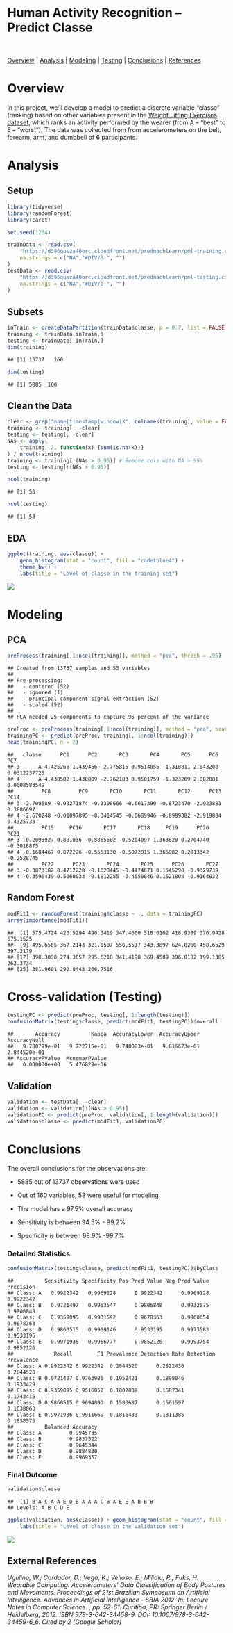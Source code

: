 Human Activity Recognition – Predict Classe
================
<br>

[Overview](#overview) | [Analysis](#analysis) | [Modeling](#modeling) | [Testing](#testing) | [Conclusions](#summary) | [References](#refs)


# <a name="overview" />Overview

In this project, we’ll develop a model to predict a discrete variable
“classe” (ranking) based on other variables present in the [Weight
Lifting Exercises dataset](http://groupware.les.inf.puc-rio.br/har),
which ranks an activity performed by the wearer (from A – “best” to E –
“worst”). The data was collected from from accelerometers on the belt,
forearm, arm, and dumbbell of 6 participants.

# <a name="analysis" />Analysis

## Setup

``` r
library(tidyverse)
library(randomForest)
library(caret)

set.seed(1234)

trainData <- read.csv(
    "https://d396qusza40orc.cloudfront.net/predmachlearn/pml-training.csv", 
    na.strings = c("NA","#DIV/0!", "")
)
testData <- read.csv(
    "https://d396qusza40orc.cloudfront.net/predmachlearn/pml-testing.csv", 
    na.strings = c("NA","#DIV/0!", "")
)
```

## Subsets

``` r
inTrain <- createDataPartition(trainData$classe, p = 0.7, list = FALSE)
training <- trainData[inTrain,]
testing <- trainData[-inTrain,]
dim(training)
```

    ## [1] 13737   160

``` r
dim(testing)
```

    ## [1] 5885  160

## Clean the Data

``` r
clear <- grep("name|timestamp|window|X", colnames(training), value = FALSE)
training <- training[, -clear]
testing <- testing[, -clear]
NAs <- apply(
    training, 2, function(x) {sum(is.na(x))}
) / nrow(training)
training <- training[!(NAs > 0.95)] # Remove cols with NA > 95%
testing <- testing[!(NAs > 0.95)]

ncol(training)
```

    ## [1] 53

``` r
ncol(testing)
```

    ## [1] 53

## EDA

``` r
ggplot(training, aes(classe)) + 
    geom_histogram(stat = "count", fill = "cadetblue4") + 
    theme_bw() +
    labs(title = "Level of classe in the training set")
```

![](har_predict_files/figure-gfm/unnamed-chunk-4-1.png)<!-- -->

# <a name="modeling" />Modeling

## PCA

``` r
preProcess(training[,1:ncol(training)], method = "pca", thresh = .95)
```

    ## Created from 13737 samples and 53 variables
    ## 
    ## Pre-processing:
    ##   - centered (52)
    ##   - ignored (1)
    ##   - principal component signal extraction (52)
    ##   - scaled (52)
    ## 
    ## PCA needed 25 components to capture 95 percent of the variance

``` r
preProc <- preProcess(training[,1:ncol(training)], method = "pca", pcaComp = 27)
trainingPC <- predict(preProc, training[, 1:ncol(training)])
head(trainingPC, n = 2)
```

    ##   classe      PC1      PC2       PC3       PC4       PC5      PC6          PC7
    ## 3      A 4.425266 1.439456 -2.775815 0.9514055 -1.310811 2.043208 0.0312237725
    ## 4      A 4.438582 1.430809 -2.762103 0.9501759 -1.323269 2.082081 0.0008583549
    ##         PC8         PC9       PC10       PC11       PC12      PC13      PC14
    ## 3 -2.700589 -0.03271874 -0.3308666 -0.6617390 -0.8723470 -2.923883 0.3886697
    ## 4 -2.670248 -0.01097895 -0.3414545 -0.6689946 -0.8989382 -2.919804 0.4325733
    ##         PC15     PC16       PC17       PC18     PC19      PC20       PC21
    ## 3 -0.2093927 0.881036 -0.5865502 -0.5204097 1.363620 0.2704740 -0.3018875
    ## 4 -0.1684467 0.872226 -0.5553130 -0.5072015 1.365982 0.2813342 -0.2528745
    ##         PC22      PC23       PC24       PC25      PC26       PC27
    ## 3 -0.3873182 0.4712228 -0.1628445 -0.4474671 0.1545298 -0.9329739
    ## 4 -0.3596439 0.5060033 -0.1812285 -0.4550846 0.1521804 -0.9164032

## Random Forest

``` r
modFit1 <- randomForest(training$classe ~ ., data = trainingPC)
array(importance(modFit1))
```

    ##  [1] 575.4724 420.5294 490.3419 347.4600 518.0102 418.9309 370.9428 675.1525
    ##  [9] 495.6565 367.2143 321.0507 556.5517 343.3897 624.8260 458.6529 397.2179
    ## [17] 398.3030 274.3657 295.6218 341.4198 369.4509 396.0182 199.1385 262.3734
    ## [25] 381.9601 292.8443 266.7516

# <a name="testing" />Cross-validation (Testing)

``` r
testingPC <- predict(preProc, testing[, 1:length(testing)])
confusionMatrix(testing$classe, predict(modFit1, testingPC))$overall
```

    ##       Accuracy          Kappa  AccuracyLower  AccuracyUpper   AccuracyNull 
    ##   9.780799e-01   9.722715e-01   9.740083e-01   9.816673e-01   2.844520e-01 
    ## AccuracyPValue  McnemarPValue 
    ##   0.000000e+00   5.476829e-06

## Validation

``` r
validation <- testData[, -clear]
validation <- validation[!(NAs > 0.95)]
validationPC <- predict(preProc, validation[, 1:length(validation)])
validation$classe <- predict(modFit1, validationPC)
```

# <a name="summary" />Conclusions

The overall conclusions for the observations are:

- 5885 out of 13737 observations were used 

- Out of 160 variables, 53 were useful for modeling 

- The model has a 97.5% overall accuracy 

- Sensitivity is between 94.5% - 99.2% 

- Specificity is between 98.9% -99.7%

### Detailed Statistics

``` r
confusionMatrix(testing$classe, predict(modFit1, testingPC))$byClass
```

    ##          Sensitivity Specificity Pos Pred Value Neg Pred Value Precision
    ## Class: A   0.9922342   0.9969128      0.9922342      0.9969128 0.9922342
    ## Class: B   0.9721497   0.9953547      0.9806848      0.9932575 0.9806848
    ## Class: C   0.9359095   0.9931592      0.9678363      0.9860054 0.9678363
    ## Class: D   0.9860515   0.9909146      0.9533195      0.9973583 0.9533195
    ## Class: E   0.9971936   0.9966777      0.9852126      0.9993754 0.9852126
    ##             Recall        F1 Prevalence Detection Rate Detection Prevalence
    ## Class: A 0.9922342 0.9922342  0.2844520      0.2822430            0.2844520
    ## Class: B 0.9721497 0.9763986  0.1952421      0.1898046            0.1935429
    ## Class: C 0.9359095 0.9516052  0.1802889      0.1687341            0.1743415
    ## Class: D 0.9860515 0.9694093  0.1583687      0.1561597            0.1638063
    ## Class: E 0.9971936 0.9911669  0.1816483      0.1811385            0.1838573
    ##          Balanced Accuracy
    ## Class: A         0.9945735
    ## Class: B         0.9837522
    ## Class: C         0.9645344
    ## Class: D         0.9884830
    ## Class: E         0.9969357

### Final Outcome

``` r
validation$classe
```

    ##  [1] B A C A A E D B A A A C B A E E A B B B
    ## Levels: A B C D E

``` r
ggplot(validation, aes(classe)) + geom_histogram(stat = "count", fill = "steelblue2") + theme_bw() +
    labs(title = "Level of classe in the validation set")
```

![](har_predict_files/figure-gfm/unnamed-chunk-12-1.png)<!-- -->

## <a name="refs" />External References

<i>Ugulino, W.; Cardador, D.; Vega, K.; Velloso, E.; Milidiu, R.; Fuks,
H. Wearable Computing: Accelerometers’ Data Classification of Body
Postures and Movements. Proceedings of 21st Brazilian Symposium on
Artificial Intelligence. Advances in Artificial Intelligence - SBIA
2012. In: Lecture Notes in Computer Science. , pp. 52-61. Curitiba, PR:
Springer Berlin / Heidelberg, 2012. ISBN 978-3-642-34458-9. DOI:
10.1007/978-3-642-34459-6\_6. Cited by 2 (Google Scholar)</i>
